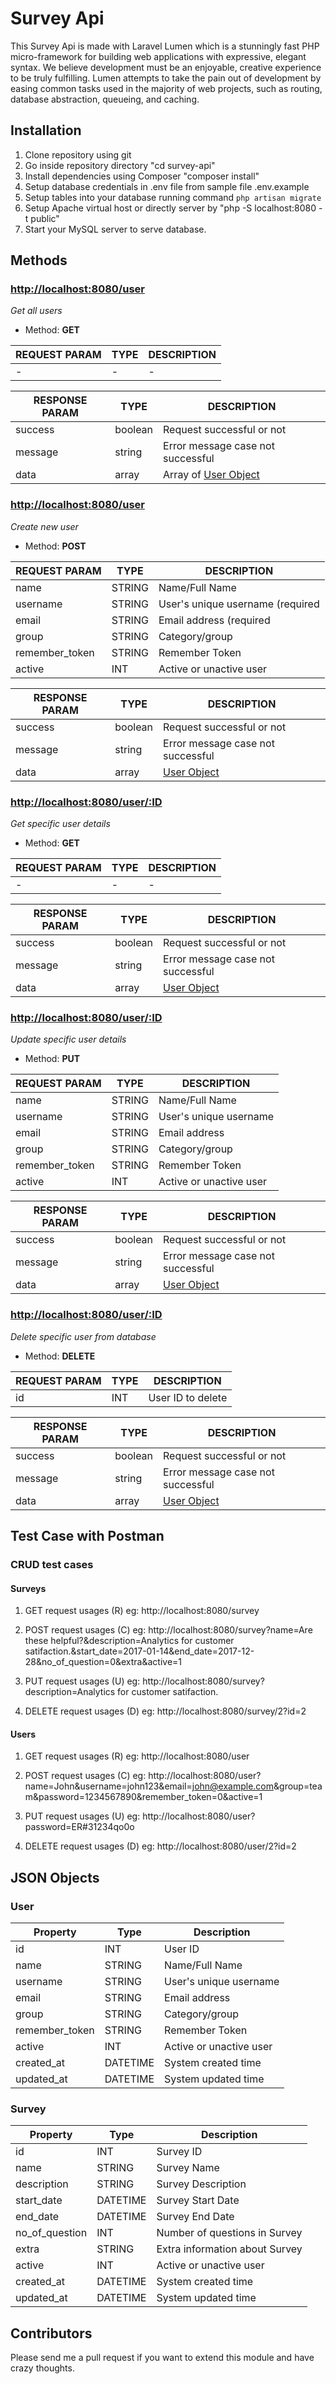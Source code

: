 # Survey Api

This Survey Api is made with Laravel Lumen which is a stunningly fast PHP micro-framework for building web applications with expressive, elegant syntax. We believe development must be an enjoyable, creative experience to be truly fulfilling. Lumen attempts to take the pain out of development by easing common tasks used in the majority of web projects, such as routing, database abstraction, queueing, and caching.

## Installation
1. Clone repository using git
2. Go inside repository directory "cd survey-api"
3. Install dependencies using Composer "composer install"
4. Setup database credentials in .env file from sample file .env.example
4. Setup tables into your database running command `php artisan migrate`
5. Setup Apache virtual host or directly server by "php -S localhost:8080 -t public"
6. Start your MySQL server to serve database.



## Methods

### [http://localhost:8080/user](#)
_Get all users_

- Method: **GET**

| REQUEST PARAM | TYPE | DESCRIPTION |
| --- | --- | --- |
|  - | - | - |


| RESPONSE PARAM | TYPE | DESCRIPTION |
| --- | --- | --- |
| success | boolean | Request successful or not |
| message | string | Error message case not successful |
| data | array | Array of [User Object](#user-object) |


### [http://localhost:8080/user](#)
_Create new user_

- Method: **POST**

| REQUEST PARAM | TYPE | DESCRIPTION |
| --- | --- | --- |
| name | STRING | Name/Full Name |
| username | STRING | User's unique username (required|unique) | 
| email | STRING | Email address (required|unique) |
| group | STRING | Category/group |
| remember_token | STRING | Remember Token |
| active | INT | Active or unactive user |


| RESPONSE PARAM | TYPE | DESCRIPTION |
| --- | --- | --- |
| success | boolean | Request successful or not |
| message | string | Error message case not successful |
| data | array | [User Object](#user-object) |



### [http://localhost:8080/user/:ID](#)
_Get specific user details_

- Method: **GET**

| REQUEST PARAM | TYPE | DESCRIPTION |
| --- | --- | --- |
|  - | - | - |


| RESPONSE PARAM | TYPE | DESCRIPTION |
| --- | --- | --- |
| success | boolean | Request successful or not |
| message | string | Error message case not successful |
| data | array | [User Object](#user-object) |



### [http://localhost:8080/user/:ID](#)
_Update specific user details_

- Method: **PUT**

| REQUEST PARAM | TYPE | DESCRIPTION |
| --- | --- | --- |
| name | STRING | Name/Full Name |
| username | STRING | User's unique username | 
| email | STRING | Email address |
| group | STRING | Category/group |
| remember_token | STRING | Remember Token |
| active | INT | Active or unactive user |


| RESPONSE PARAM | TYPE | DESCRIPTION |
| --- | --- | --- |
| success | boolean | Request successful or not |
| message | string | Error message case not successful |
| data | array | [User Object](#user-object) |


### [http://localhost:8080/user/:ID](#)
_Delete specific user from database_

- Method: **DELETE**

| REQUEST PARAM | TYPE | DESCRIPTION |
| --- | --- | --- |
| id | INT | User ID to delete |


| RESPONSE PARAM | TYPE | DESCRIPTION |
| --- | --- | --- |
| success | boolean | Request successful or not |
| message | string | Error message case not successful |
| data | array | [User Object](#user-object) |




## Test Case with Postman
### CRUD test cases

#### Surveys
1. GET request usages (R)
	eg: http://localhost:8080/survey

2. POST request usages (C)
	eg: http://localhost:8080/survey?name=Are these helpful?&description=Analytics for customer satifaction.&start_date=2017-01-14&end_date=2017-12-28&no_of_question=0&extra&active=1

3. PUT request usages (U)
	eg: http://localhost:8080/survey?description=Analytics for customer satifaction.

4. DELETE request usages (D)
	eg: http://localhost:8080/survey/2?id=2


#### Users
1. GET request usages (R)
	eg: http://localhost:8080/user

2. POST request usages (C)
	eg: http://localhost:8080/user?name=John&username=john123&email=john@example.com&group=team&password=1234567890&remember_token=0&active=1

3. PUT request usages (U)
	eg: http://localhost:8080/user?password=ER#31234qo0o

4. DELETE request usages (D)
	eg: http://localhost:8080/user/2?id=2




## JSON Objects

<a name="user-object"></a>
### User

| Property | Type | Description |
| --- | --- | --- |
| id | INT | User ID |
| name | STRING | Name/Full Name |
| username | STRING | User's unique username |
| email | STRING | Email address |
| group | STRING | Category/group |
| remember_token | STRING | Remember Token |
| active | INT | Active or unactive user |
| created_at | DATETIME | System created time |
| updated_at | DATETIME | System updated time |


<a name="survey-object"></a>
### Survey

| Property | Type | Description |
| --- | --- | --- |
| id | INT | Survey ID |
| name | STRING | Survey Name |
| description | STRING | Survey Description |
| start_date | DATETIME | Survey Start Date |
| end_date | DATETIME | Survey End Date |
| no_of_question | INT | Number of questions in Survey |
| extra | STRING | Extra information about Survey |
| active | INT | Active or unactive user |
| created_at | DATETIME | System created time |
| updated_at | DATETIME | System updated time |



## Contributors

Please send me a pull request if you want to extend this module and have crazy thoughts.


